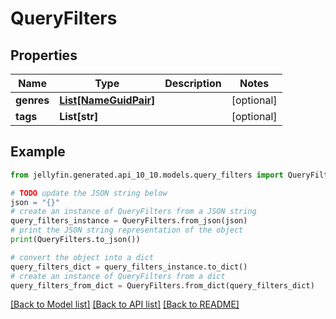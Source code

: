 # QueryFilters


## Properties

Name | Type | Description | Notes
------------ | ------------- | ------------- | -------------
**genres** | [**List[NameGuidPair]**](NameGuidPair.md) |  | [optional] 
**tags** | **List[str]** |  | [optional] 

## Example

```python
from jellyfin.generated.api_10_10.models.query_filters import QueryFilters

# TODO update the JSON string below
json = "{}"
# create an instance of QueryFilters from a JSON string
query_filters_instance = QueryFilters.from_json(json)
# print the JSON string representation of the object
print(QueryFilters.to_json())

# convert the object into a dict
query_filters_dict = query_filters_instance.to_dict()
# create an instance of QueryFilters from a dict
query_filters_from_dict = QueryFilters.from_dict(query_filters_dict)
```
[[Back to Model list]](../README.md#documentation-for-models) [[Back to API list]](../README.md#documentation-for-api-endpoints) [[Back to README]](../README.md)



